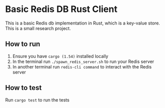 # Basic Redis DB Rust Client

This is a basic Redis db implementation in Rust, which is a key-value store. This is a small research project.

## How to run

1. Ensure you have `cargo (1.54)` installed locally
2. In the terminal run `./spawn_redis_server.sh` to run your Redis server
3. In another terminal run `redis-cli command` to interact with the Redis server

## How to test

Run `cargo test` to run the tests
